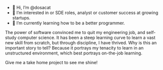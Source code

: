 - 👋 Hi, I’m @dosacat
- 👀 I’m interested in  or SDE roles, analyst or customer success at growing startups.
- 🌱 I’m currently learning how to be a better programmer.


The power of software convinced me to quit my engineering job, and self-study computer science. It has been a steep learning curve to learn a vast new skill from scratch, but through discipline, I have thrived.
Why is this an important story to tell?
Because it portrays my tenacity to learn in an unstructured environment, which best portrays on-the-job learning.

Give me a take home project to see me shine!

<!---
dosacat/dosacat is a ✨ special ✨ repository because its `README.md` (this file) appears on your GitHub profile.
You can click the Preview link to take a look at your changes.
--->
